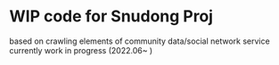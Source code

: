 # WIP code for Snudong Proj
based on crawling elements of community data/social network service
currently work in progress (2022.06~ )
